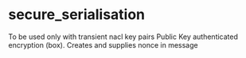 # secure_serialisation
To be used only with transient nacl key pairs Public Key authenticated encryption (box). Creates and supplies nonce in message
